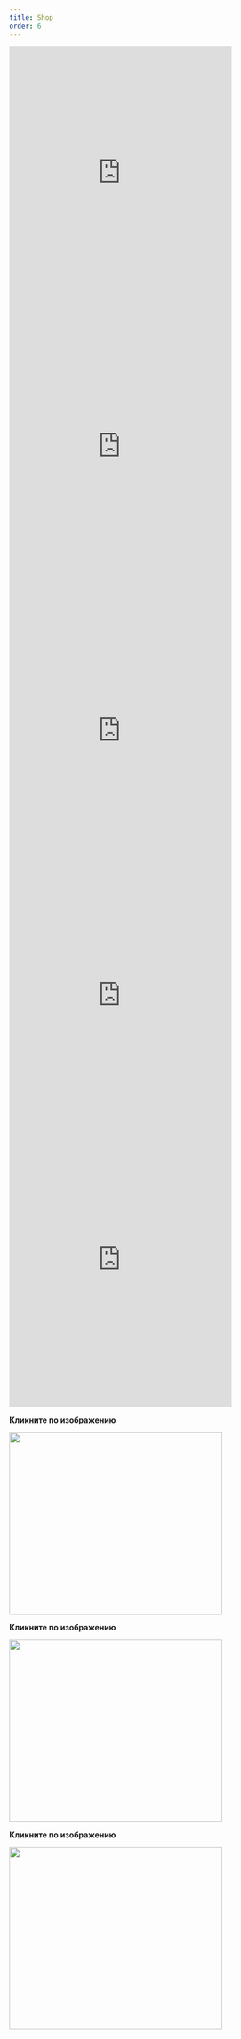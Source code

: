 ```yaml
---
title: Shop
order: 6
---
```


<iframe style=" width: 400px; height: 472px; border: 0;" src="https://bandcamp.com/EmbeddedPlayer/album=1289875766/size=large/bgcol=ffffff/linkcol=0687f5/artwork=small/transparent=true/" seamless><a href="http://avinogradov.bandcamp.com/album/distant-calls">Distant Calls by Andrey Vinogradov</a></iframe>

<iframe style=" width: 400px; height: 510px; border: 0;" src="https://bandcamp.com/EmbeddedPlayer/album=3071412449/size=large/bgcol=ffffff/linkcol=0687f5/artwork=small/transparent=true/" width="300" height="150" seamless=""><a href="http://avinogradov.bandcamp.com/album/music-for-hurdy-gurdy">Music For Hurdy-Gurdy by Andrey Vinogradov</a></iframe>

<iframe style=" width: 400px; height: 510px; border: 0;" src="https://bandcamp.com/EmbeddedPlayer/album=2096854548/size=large/bgcol=ffffff/linkcol=0687f5/artwork=small/transparent=true/" width="300" height="150" seamless=""><a href="http://avinogradov.bandcamp.com/album/aequilibrium">Aequilibrium by Andrey Vinogradov</a></iframe>

<iframe style=" width: 400px; height: 439px; border: 0;" src="https://bandcamp.com/EmbeddedPlayer/album=1698546473/size=large/bgcol=ffffff/linkcol=0687f5/artwork=small/transparent=true/" width="300" height="150" seamless=""><a href="http://avinogradov.bandcamp.com/album/russian-hurdy-gurdy-tunes">Russian Hurdy-Gurdy Tunes by Andrey Vinogradov</a></iframe>

<iframe style=" width: 400px; height: 510px; border: 0;" src="https://bandcamp.com/EmbeddedPlayer/album=2614424396/size=large/bgcol=ffffff/linkcol=0687f5/artwork=small/transparent=true/" width="300" height="150" seamless=""><a href="http://avinogradov.bandcamp.com/album/russian-strolling-beggars-tunes">Russian Strolling Beggars Tunes by Andrey Vinogradov</a></iframe>

<strong>Кликните по изображению</strong>

<a href="http://Kunaki.com/Sales.asp?PID=PX00ZRRI1W&amp;PP=1">
  <img class="alignnone" src="http://kunaki.com/ProductImage.ASP?T=I&amp;ST=FO&amp;PID=PX00ZRRI1W" alt="" width="383" height="327" />
</a>

<strong>Кликните по изображению</strong>

<a href="http://kunaki.com/sales.asp?PID=PX00UXR482&amp;pp=1">
  <img class="alignnone" src="http://kunaki.com/ProductImage.ASP?T=I&amp;ST=FO&amp;PID=PX00UXR482" alt="" width="383" height="327" />
</a>

<strong>Кликните по изображению</strong>

<a href="http://kunaki.com/sales.asp?PID=PX00Z11SQI&pp=1">
  <img class="alignnone" src="http://kunaki.com/ProductImage.ASP?T=I&ST=FO&PID=PX00Z11SQI" alt="" width="383" height="327" />
</a>

